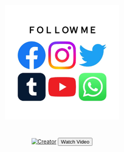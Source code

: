 <div class = "repo" align = "center">
 
<a href = "#">
<img src = "repo-logo.jpg"  width="300" height="300">
</img>
 <p align="center">
  <a href="#"><img src="https://readme-typing-svg.herokuapp.com?color=ebf4fa&center=true&vCenter=true&multiline=false&lines=https://readme-typing-svg.herokuapp.com?color=ebf4fa&center=true&vCenter=true&multiline=false&lines=KING+DILA+MINi+WEb" alt="">
</p>
    <p align="center">
<a href="#"><img title="Creator" src="https://img.shields.io/badge/Creator-MrDila-red.svg?style=for-the-badge&logo=github"></a>




<a href="https://www.youtube.com/watch?v=YOUR_VIDEO_ID" target="_blank">
        <button>Watch Video</button>
    </a>
